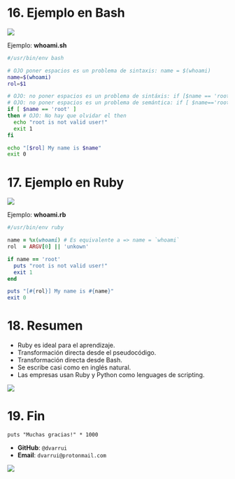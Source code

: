 
# 16. Ejemplo en Bash

![](images/whoami.sh.png)

Ejemplo: **whoami.sh**

```bash
#/usr/bin/env bash

# OJO poner espacios es un problema de sintaxis: name = $(whoami)
name=$(whoami)         
rol=$1

# OJO: no poner espacios es un problema de sintáxis: if [$name == 'root']
# OJO: no poner espacios es un problema de semántica: if [ $name=='root' ]
if [ $name == 'root' ]
then # OJO: No hay que olvidar el then
  echo "root is not valid user!"
  exit 1
fi

echo "[$rol] My name is $name"
exit 0
```

# 17. Ejemplo en Ruby

![](images/whoami.rb.png)

Ejemplo: **whoami.rb**

```ruby
#/usr/bin/env ruby

name = %x(whoami) # Es equivalente a => name = `whoami`
rol  = ARGV[0] || 'unkown'

if name == 'root'
  puts "root is not valid user!"
  exit 1
end

puts "[#{rol}] My name is #{name}"
exit 0
```

# 18. Resumen

* Ruby es ideal para el aprendizaje.
* Transformación directa desde el pseudocódigo.
* Transformación directa desde Bash.
* Se escribe casi como en inglés natural.
* Las empresas usan Ruby y Python como lenguages de scripting.

![](iamge/rubygems.png)

# 19. Fin

```
puts "Muchas gracias!" * 1000
```

* **GitHub**: `@dvarrui`
* **Email**: `dvarrui@protonmail.com`

![](images/puerto-de-la-cruz.png)
